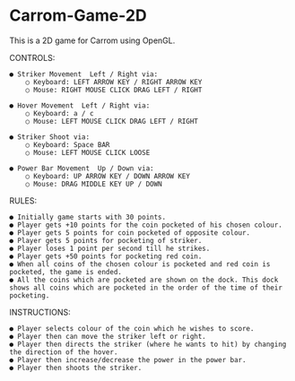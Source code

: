 # Carrom-Game-2D
This is a 2D game for Carrom using OpenGL.

CONTROLS: 
 
	● Striker Movement ­ Left / Right via:  
		○ Keyboard: LEFT ARROW KEY / RIGHT ARROW KEY 
		○ Mouse: RIGHT MOUSE CLICK DRAG LEFT / RIGHT 
	 
	● Hover Movement ­ Left / Right via: 
		○ Keyboard: a / c 
		○ Mouse: LEFT MOUSE CLICK DRAG LEFT / RIGHT 
	 
	● Striker Shoot via: 
		○ Keyboard: Space BAR 
		○ Mouse: LEFT MOUSE CLICK LOOSE 
	 
	● Power Bar Movement ­ Up / Down via: 
		○ Keyboard: UP ARROW KEY / DOWN ARROW KEY 
		○ Mouse: DRAG MIDDLE KEY UP / DOWN 
	  
RULES:  
 
	● Initially game starts with 30 points. 
	● Player gets +10 points for the coin pocketed of his chosen colour. 
	● Player gets ­5 points for coin pocketed of opposite colour. 
	● Player gets ­5 points for pocketing of striker. 
	● Player loses 1 point per second till he strikes. 
	● Player gets +50 points for pocketing red coin. 
	● When all coins of the chosen colour is pocketed and red coin is 
	pocketed, the game is ended. 
	● All the coins which are pocketed are shown on the dock. This dock 
	shows all coins which are pocketed in the order of the time of their  
	pocketing.  
 
INSTRUCTIONS: 
 
	● Player selects colour of the coin which he wishes to score. 
	● Player then can move the striker left or right. 
	● Player then directs the striker (where he wants to hit) by changing 
	the direction of the hover.  
	● Player then increase/decrease the power in the power bar. 
	● Player then shoots the striker.